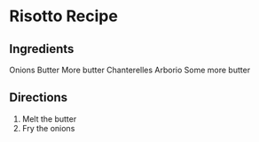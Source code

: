 # Risotto Recipe

## Ingredients
Onions
Butter
More butter
Chanterelles
Arborio
Some more butter
## Directions
1. Melt the butter
2. Fry the onions

